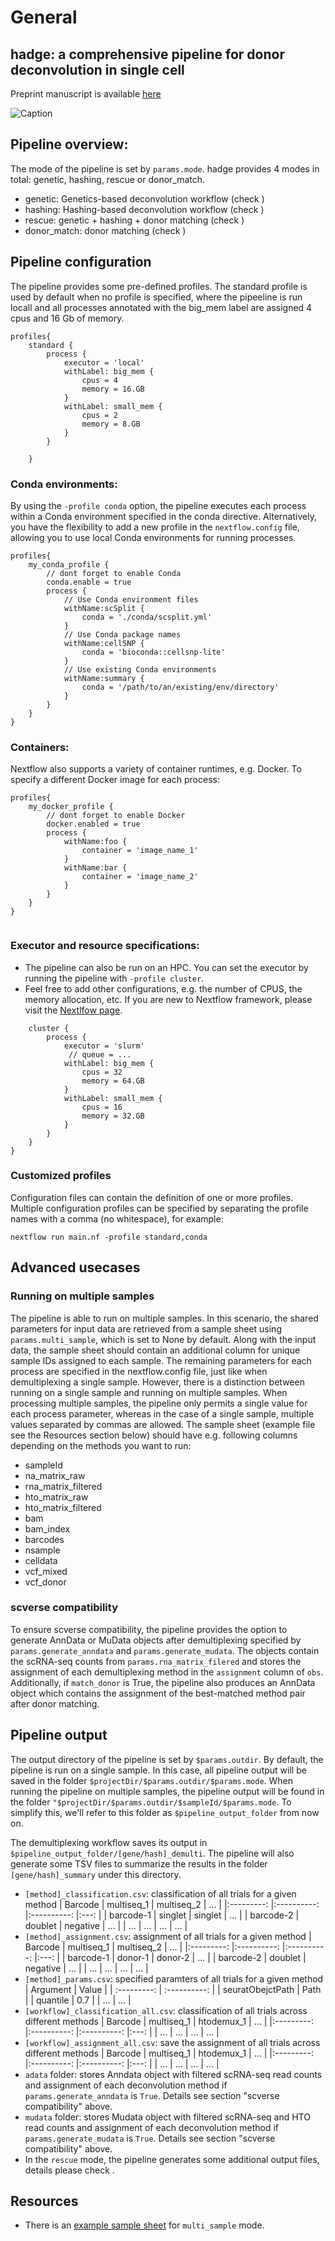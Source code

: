 # General

## **hadge: a comprehensive pipeline for donor deconvolution in single cell**

Preprint manuscript is available [here](https://www.biorxiv.org/content/10.1101/2023.07.23.550061v2)

![Caption](_static/images/pipeline.png)

## **Pipeline overview:**

The mode of the pipeline is set by `params.mode`. hadge provides 4 modes in total: genetic, hashing, rescue or donor_match.

- genetic: Genetics-based deconvolution workflow (check [](genetic))
- hashing: Hashing-based deconvolution workflow (check [](hashing))
- rescue: genetic + hashing + donor matching (check [](rescue))
- donor_match: donor matching (check [](rescue))

## **Pipeline configuration**

The pipeline provides some pre-defined profiles. The standard profile is used by default when no profile is specified, where the pipeeline is run locall and all processes annotated with the big_mem label are assigned 4 cpus and 16 Gb of memory.

```
profiles{
    standard {
        process {
            executor = 'local'
            withLabel: big_mem {
                cpus = 4
                memory = 16.GB
            }
            withLabel: small_mem {
                cpus = 2
                memory = 8.GB
            }
        }

    }
```

### Conda environments:

By using the `-profile conda` option, the pipeline executes each process within a Conda environment specified in the conda directive. Alternatively, you have the flexibility to add a new profile in the `nextflow.config` file, allowing you to use local Conda environments for running processes.

```
profiles{
    my_conda_profile {
        // dont forget to enable Conda
        conda.enable = true
        process {
            // Use Conda environment files
            withName:scSplit {
                conda = './conda/scsplit.yml'
            }
            // Use Conda package names
            withName:cellSNP {
                conda = 'bioconda::cellsnp-lite'
            }
            // Use existing Conda environments
            withName:summary {
                conda = '/path/to/an/existing/env/directory'
            }
        }
    }
}
```

### Containers:

Nextflow also supports a variety of container runtimes, e.g. Docker. To specify a different Docker image for each process:

```
profiles{
    my_docker_profile {
        // dont forget to enable Docker
        docker.enabled = true
        process {
            withName:foo {
                container = 'image_name_1'
            }
            withName:bar {
                container = 'image_name_2'
            }
        }
    }
}


```

### Executor and resource specifications:

- The pipeline can also be run on an HPC. You can set the executor by running the pipeline with `-profile cluster`.
- Feel free to add other configurations, e.g. the number of CPUS, the memory allocation, etc. If you are new to Nextflow framework, please visit the [Nextlfow page](https://www.nextflow.io/docs/latest/config.html#).

```
    cluster {
        process {
            executor = 'slurm'
             // queue = ...
            withLabel: big_mem {
                cpus = 32
                memory = 64.GB
            }
            withLabel: small_mem {
                cpus = 16
                memory = 32.GB
            }
        }
    }
}

```

### Customized profiles

Configuration files can contain the definition of one or more profiles. Multiple configuration profiles can be specified by separating the profile names with a comma (no whitespace), for example:

```
nextflow run main.nf -profile standard,conda
```

## **Advanced usecases**

### **Running on multiple samples**

The pipeline is able to run on multiple samples. In this scenario, the shared parameters for input data are retrieved from a sample sheet using `params.multi_sample`, which is set to None by default.
Along with the input data, the sample sheet should contain an additional column for unique sample IDs assigned to each sample. The remaining parameters for each process are specified in the nextflow.config file, just like when demultiplexing a single sample.
However, there is a distinction between running on a single sample and running on multiple samples. When processing multiple samples, the pipeline only permits a single value for each process parameter, whereas in the case of a single sample, multiple values separated by commas are allowed.
The sample sheet (example file see the Resources section below) should have e.g. following columns depending on the methods you want to run:

- sampleId
- na_matrix_raw
- rna_matrix_filtered
- hto_matrix_raw
- hto_matrix_filtered
- bam
- bam_index
- barcodes
- nsample
- celldata
- vcf_mixed
- vcf_donor

### **scverse compatibility**

To ensure scverse compatibility, the pipeline provides the option to generate AnnData or MuData objects after demultiplexing specified by `params.generate_anndata` and `params.generate_mudata`.
The objects contain the scRNA-seq counts from `params.rna_matrix_filered` and stores the assignment of each demultiplexing method in the `assignment` column of `obs`.
Additionally, if `match_donor` is True, the pipeline also produces an AnnData object which contains the assignment of the best-matched method pair after donor matching.

## **Pipeline output**

The output directory of the pipeline is set by `$params.outdir`.
By default, the pipeline is run on a single sample. In this case, all pipeline output will be saved in the folder `$projectDir/$params.outdir/$params.mode`.
When running the pipeline on multiple samples, the pipeline output will be found in the folder `"$projectDir/$params.outdir/$sampleId/$params.mode`. To simplify this, we'll refer to this folder as `$pipeline_output_folder` from now on.

The demultiplexing workflow saves its output in `$pipeline_output_folder/[gene/hash]_demulti`. The pipeline will also generate some TSV files to summarize the results in the folder `[gene/hash]_summary` under this directory.

- `[method]_classification.csv`: classification of all trials for a given method
  | Barcode | multiseq_1 | multiseq_2 | ... |
  |:---------: |:----------: |:----------: |:---: |
  | barcode-1 | singlet | singlet | ... |
  | barcode-2 | doublet | negative | ... |
  | ... | ... | ... | ... |
- `[method]_assignment.csv`: assignment of all trials for a given method
  | Barcode | multiseq_1 | multiseq_2 | ... |
  |:---------: |:----------: |:----------: |:---: |
  | barcode-1 | donor-1 | donor-2 | ... |
  | barcode-2 | doublet | negative | ... |
  | ... | ... | ... | ... |
- `[method]_params.csv`: specified paramters of all trials for a given method
  | Argument | Value |
  | :---------: | :----------: |
  | seuratObejctPath | Path |
  | quantile | 0.7 |
  | ... | ... |
- `[workflow]_classification_all.csv`: classification of all trials across different methods
  | Barcode | multiseq_1 | htodemux_1 | ... |
  |:---------: |:----------: |:----------: |:---: |
  | ... | ... | ... | ... |
- `[workflow]_assignment_all.csv`: save the assignment of all trials across different methods
  | Barcode | multiseq_1 | htodemux_1 | ... |
  |:---------: |:----------: |:----------: |:---: |
  | ... | ... | ... | ... |
- `adata` folder: stores Anndata object with filtered scRNA-seq read counts and assignment of each deconvolution method if `params.generate_anndata` is `True`. Details see section "scverse compatibility" above.
- `mudata` folder: stores Mudata object with filtered scRNA-seq and HTO read counts and assignment of each deconvolution method if `params.generate_mudata` is `True`. Details see section "scverse compatibility" above.
- In the `rescue` mode, the pipeline generates some additional output files, details please check [](rescue).

## **Resources**

- There is an [example sample sheet](../../multi_sample_input.csv) for `multi_sample` mode.
